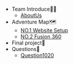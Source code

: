 <!-- 顶栏 docs/_navbar.md -->
* Team Introduce🏴‍☠️
  * [AboutUs](Team%20Introduce🏴‍☠️/AboutUs.md)
* Adventure Map🗺️
  * [NO.1 Website Setup](Adventure%20Map🗺️/NO.1%20Website%20Setup.md)
  * [NO.2 Fusion 360](Adventure%20Map🗺️/NO.2%20Fusion%20360.md)
* Final project📜
* Questions🤔
  * [Question1020](Questions🤔/Question1020.md)
